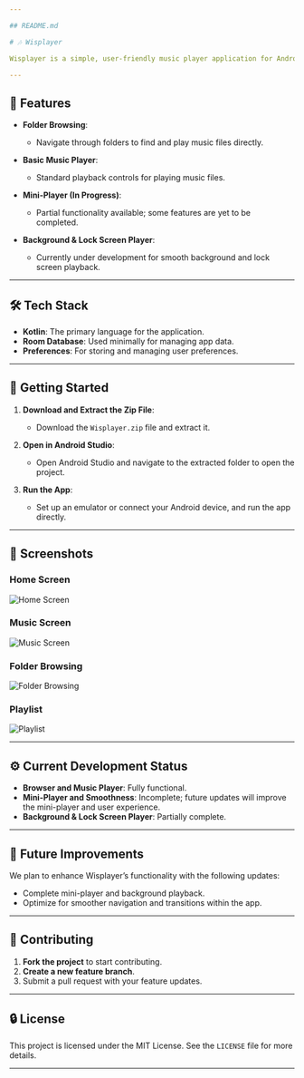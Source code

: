 ```yaml
---

## README.md

# 🎶 Wisplayer

Wisplayer is a simple, user-friendly music player application for Android, built using **Kotlin**. It allows users to browse their folders for music files and play them seamlessly. Wisplayer is designed to provide a straightforward music experience, focusing on simplicity and ease of use.

---
```


## 📲 Features

- **Folder Browsing**: 
  - Navigate through folders to find and play music files directly.
  
- **Basic Music Player**:
  - Standard playback controls for playing music files.

- **Mini-Player (In Progress)**:
  - Partial functionality available; some features are yet to be completed.

- **Background & Lock Screen Player**: 
  - Currently under development for smooth background and lock screen playback.

---

## 🛠 Tech Stack

- **Kotlin**: The primary language for the application.
- **Room Database**: Used minimally for managing app data.
- **Preferences**: For storing and managing user preferences.

---

## 🚀 Getting Started

1. **Download and Extract the Zip File**:
   - Download the `Wisplayer.zip` file and extract it.

2. **Open in Android Studio**:
   - Open Android Studio and navigate to the extracted folder to open the project.

3. **Run the App**:
   - Set up an emulator or connect your Android device, and run the app directly.

---

## 📸 Screenshots

### Home Screen
![Home Screen](images/homw.jpg)

### Music Screen
![Music Screen](images/playback_screen.jpg)

### Folder Browsing
![Folder Browsing](images/library.jpg)

### Playlist
![Playlist](images/playlist.jpg)

---

## ⚙️ Current Development Status

- **Browser and Music Player**: Fully functional.
- **Mini-Player and Smoothness**: Incomplete; future updates will improve the mini-player and user experience.
- **Background & Lock Screen Player**: Partially complete.

---

## 🔧 Future Improvements

We plan to enhance Wisplayer’s functionality with the following updates:
- Complete mini-player and background playback.
- Optimize for smoother navigation and transitions within the app.

---

## 🤝 Contributing

1. **Fork the project** to start contributing.
2. **Create a new feature branch**.
3. Submit a pull request with your feature updates.

---

## 🔒 License

This project is licensed under the MIT License. See the `LICENSE` file for more details.

---
